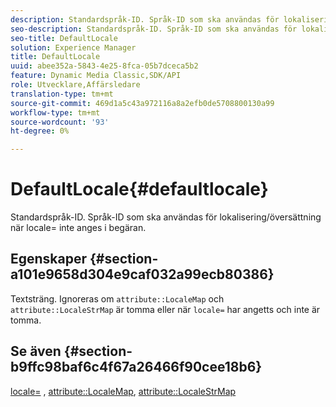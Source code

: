 ```yaml
---
description: Standardspråk-ID. Språk-ID som ska användas för lokalisering/översättning när locale= inte anges i begäran.
seo-description: Standardspråk-ID. Språk-ID som ska användas för lokalisering/översättning när locale= inte anges i begäran.
seo-title: DefaultLocale
solution: Experience Manager
title: DefaultLocale
uuid: abee352a-5843-4e25-8fca-05b7dceca5b2
feature: Dynamic Media Classic,SDK/API
role: Utvecklare,Affärsledare
translation-type: tm+mt
source-git-commit: 469d1a5c43a972116a8a2efb0de5708800130a99
workflow-type: tm+mt
source-wordcount: '93'
ht-degree: 0%

---
```



# DefaultLocale{#defaultlocale}

Standardspråk-ID. Språk-ID som ska användas för lokalisering/översättning när locale= inte anges i begäran.

## Egenskaper {#section-a101e9658d304e9caf032a99ecb80386}

Textsträng. Ignoreras om `attribute::LocaleMap` och `attribute::LocaleStrMap` är tomma eller när `locale=` har angetts och inte är tomma.

## Se även {#section-b9ffc98baf6c4f67a26466f90cee18b6}

[locale=](../../../../../is-api/http-ref/image-serving-api-ref/c-http-protocol-reference/c-command-reference/r-locale.md#reference-8a846b2fbc004a12821b956ed3b25cfb) ,  [attribute::LocaleMap](../../../../../is-api/image-catalog/image-serving-api-ref/c-image-catalog-reference/c-attributes-reference/r-localemap.md#reference-49bbf598f8ea47c3a563755cef306318),  [attribute::LocaleStrMap](../../../../../is-api/image-catalog/image-serving-api-ref/c-image-catalog-reference/c-attributes-reference/r-localestrmap.md#reference-98c42070a4bc4baf92537132be2b5b1e)
